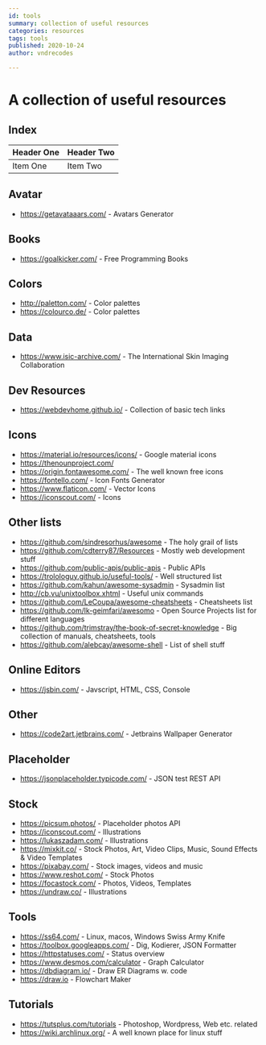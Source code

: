 ```yaml
---
id: tools
summary: collection of useful resources
categories: resources
tags: tools
published: 2020-10-24
author: vndrecodes

---
```


# A collection of useful resources

## Index

| Header One     | Header Two     |
| :------------- | :------------- |
| Item One       | Item Two       |


## Avatar
* https://getavataaars.com/ - Avatars Generator


## Books
* https://goalkicker.com/ - Free Programming Books


## Colors
* http://paletton.com/ - Color palettes
* https://colourco.de/ - Color palettes


## Data
* https://www.isic-archive.com/ - The International Skin Imaging Collaboration


## Dev Resources
* https://webdevhome.github.io/ - Collection of basic tech links


## Icons
* https://material.io/resources/icons/ - Google material icons
* https://thenounproject.com/
* https://origin.fontawesome.com/ - The well known free icons
* https://fontello.com/ - Icon Fonts Generator
* https://www.flaticon.com/ - Vector Icons
* https://iconscout.com/ - Icons


## Other lists
* https://github.com/sindresorhus/awesome - The holy grail of lists
* https://github.com/cdterry87/Resources - Mostly web development stuff
* https://github.com/public-apis/public-apis - Public APIs
* https://trolologuy.github.io/useful-tools/ - Well structured list
* https://github.com/kahun/awesome-sysadmin - Sysadmin list
* http://cb.vu/unixtoolbox.xhtml - Useful unix commands
* https://github.com/LeCoupa/awesome-cheatsheets - Cheatsheets list
* https://github.com/lk-geimfari/awesomo - Open Source Projects list for different languages
* https://github.com/trimstray/the-book-of-secret-knowledge - Big collection of manuals, cheatsheets, tools
* https://github.com/alebcay/awesome-shell - List of shell stuff


## Online Editors
* https://jsbin.com/ - Javscript, HTML, CSS, Console


## Other
* https://code2art.jetbrains.com/ - Jetbrains Wallpaper Generator


## Placeholder
* https://jsonplaceholder.typicode.com/ - JSON test REST API


## Stock
* https://picsum.photos/ - Placeholder photos API
* https://iconscout.com/ - Illustrations
* https://lukaszadam.com/ - Illustrations
* https://mixkit.co/ - Stock Photos, Art, Video Clips, Music, Sound Effects & Video Templates
* https://pixabay.com/ - Stock images, videos and music
* https://www.reshot.com/ - Stock Photos
* https://focastock.com/ - Photos, Videos, Templates
* https://undraw.co/ - Illustrations


## Tools
* https://ss64.com/ - Linux, macos, Windows Swiss Army Knife
* https://toolbox.googleapps.com/ - Dig, Kodierer, JSON Formatter
* https://httpstatuses.com/ - Status overview
* https://www.desmos.com/calculator - Graph Calculator
* https://dbdiagram.io/ - Draw ER Diagrams w. code
* https://draw.io - Flowchart Maker


## Tutorials
* https://tutsplus.com/tutorials - Photoshop, Wordpress, Web etc. related
* https://wiki.archlinux.org/ - A well known place for linux stuff
